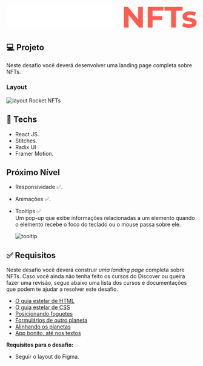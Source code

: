<h1 align="center"> 
  <img src="./src/assets/logo.svg" alt="logo Rocket NFTs"> 
</h1>

## 💻 Projeto

Neste desafio você deverá desenvolver uma landing page completa sobre NFTs.

### Layout

<img src="https://efficient-sloth-d85.notion.site/image/https%3A%2F%2Fs3-us-west-2.amazonaws.com%2Fsecure.notion-static.com%2F2ac113ab-0589-45bb-8707-1e847fd81e85%2Fpreview.jpeg?table=block&id=629c8472-e279-4acb-8088-60714c4cdcec&spaceId=08f749ff-d06d-49a8-a488-9846e081b224&width=2000&userId=&cache=v2" alt="layout Rocket NFTs"/>

## 🚀 Techs

- React JS.
- Stitches.
- Radix UI
- Framer Motion.

## Próximo Nível

- Responsividade ✅.
- Animações ✅.
- Tooltips ✅
  <br />
  Um pop-up que exibe informações relacionadas a um elemento quando o elemento recebe o foco do teclado ou o mouse passa sobre ele.

  <img src="https://ik.imagekit.io/gczsuhmv3/rocket-tooltip22_uGHXko1V0s.png?ik-sdk-version=javascript-1.4.3&updatedAt=1646881091027" alt="tooltip"/>

## ✅ Requisitos

Neste desafio você deverá construir _uma landing page_ completa sobre NFTs. Caso você ainda não tenha feito os cursos do Discover ou queira fazer uma revisão, segue abaixo uma lista dos cursos e documentações que podem te ajudar a resolver este desafio.

- [O guia estelar de HTML](https://app.rocketseat.com.br/node/o-guia-estelar-de-html)
- [O guia estelar de CSS](https://app.rocketseat.com.br/node/o-guia-estelar-de-css)
- [Posicionando foguetes](https://app.rocketseat.com.br/node/posicionando-foguetes)
- [Formulários de outro planeta](https://app.rocketseat.com.br/node/formularios-de-outro-planeta)
- [Alinhando os planetas](https://app.rocketseat.com.br/node/flexbox)
- [App bonito, até nos textos](https://app.rocketseat.com.br/node/flexbox)

**Requisitos para o desafio:**

- Seguir o layout do Figma.
